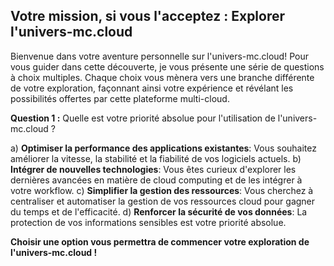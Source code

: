 ## Votre mission, si vous l'acceptez : Explorer l'univers-mc.cloud

Bienvenue dans votre aventure personnelle sur l'univers-mc.cloud! Pour vous guider dans cette découverte, je vous présente une série de questions à choix multiples. Chaque choix vous mènera vers une branche différente de votre exploration, façonnant ainsi votre expérience et révélant les possibilités offertes par cette plateforme multi-cloud. 

**Question 1 :** Quelle est votre priorité absolue pour l'utilisation de l'univers-mc.cloud ?

a) **Optimiser la performance des applications existantes**: Vous souhaitez améliorer la vitesse, la stabilité et la fiabilité de vos logiciels actuels.
b) **Intégrer de nouvelles technologies**: Vous êtes curieux d'explorer les dernières avancées en matière de cloud computing et de les intégrer à votre workflow.
c) **Simplifier la gestion des ressources**: Vous cherchez à centraliser et automatiser la gestion de vos ressources cloud pour gagner du temps et de l'efficacité.
d) **Renforcer la sécurité de vos données**: La protection de vos informations sensibles est votre priorité absolue.

**Choisir une option vous permettra de commencer votre exploration de l'univers-mc.cloud !**



